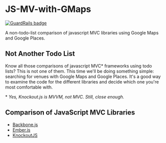 JS-MV-with-GMaps
================

[![GuardRails badge](https://badges.production.guardrails.io/bennythejudge/JS-MV-with-GMaps.svg)](https://www.guardrails.io)

A non-todo-list comparison of javascript MVC libraries using Google Maps and Google Places.

Not Another Todo List
---------------------

Know all those comparisons of javascript MVC\* frameworks using todo lists?
This is not one of them. This time we'll be doing something simple: searching
for venues with Google Maps and Google Places. It's a good way to examine the
code for the different libraries and decide which one you're most comfortable
with.

\* _Yes, Knockout.js is MVVM, not MVC. Still, close enough._

Comparison of JavaScript MVC Libraries
--------------------------------------

* [Backbone.js](http://backbonejs.org/)
* [Ember.js](http://emberjs.com/)
* [KnockoutJS](http://knockoutjs.com/)
